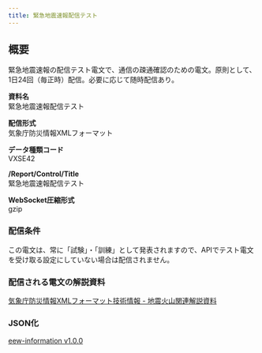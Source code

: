 ```yaml
---
title: 緊急地震速報配信テスト
---
```


## 概要
緊急地震速報の配信テスト電文で、通信の疎通確認のための電文。原則として、1日24回（毎正時）配信。必要に応じて随時配信あり。

**資料名** <br/>
 緊急地震速報配信テスト
 
**配信形式** <br/>
 気象庁防災情報XMLフォーマット

**データ種類コード** <br/>
 VXSE42
 
**/Report/Control/Title** <br/>
 緊急地震速報配信テスト

**WebSocket圧縮形式** <br/>
 gzip

### 配信条件

この電文は、常に「試験」・「訓練」として発表されますので、APIでテスト電文を受け取る設定にしていない場合は配信されません。

### 配信される電文の解説資料
[気象庁防災情報XMLフォーマット技術情報 - 地震火山関連解説資料](https://dmdata.jp/docs/jma/manual/0101-0185.pdf#page=122)

### JSON化

[eew-information v1.0.0](/docs/reference/conversion/json/schema/eew-information.md)
